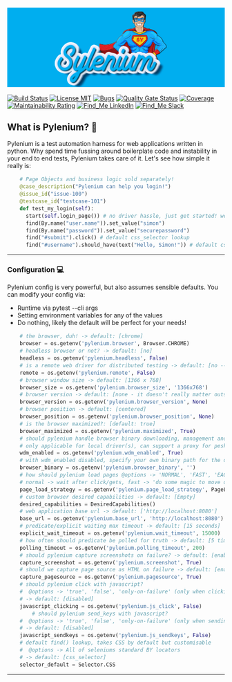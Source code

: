 ![](/.github/.images/sylenium.png)

[![Build Status](https://api.travis-ci.org/symonk/pylenium.svg?branch=master)](https://travis-ci.org/symonk/pylenium)
[![License MIT](https://img.shields.io/badge/License-MIT-brightgreen.svg)](https://github.com/symonk/pylenium/blob/master/LICENSE)
[![Bugs](https://sonarcloud.io/api/project_badges/measure?project=symonk_pylenium&metric=bugs)](https://sonarcloud.io/dashboard?id=symonk_pylenium)
[![Quality Gate Status](https://sonarcloud.io/api/project_badges/measure?project=symonk_pylenium&metric=alert_status)](https://sonarcloud.io/dashboard?id=symonk_pylenium)
[![Coverage](https://sonarcloud.io/api/project_badges/measure?project=symonk_pylenium&metric=coverage)](https://sonarcloud.io/dashboard?id=symonk_pylenium)
[![Maintainability Rating](https://sonarcloud.io/api/project_badges/measure?project=symonk_pylenium&metric=sqale_rating)](https://sonarcloud.io/dashboard?id=symonk_pylenium)
[![Find_Me LinkedIn](https://img.shields.io/badge/Find_Me-LinkedIn-brightgreen.svg)](https://www.linkedin.com/in/simonk09/)
[![Find_Me Slack](https://img.shields.io/badge/Find_Me-Slack-brightgreen.svg)](https://testersio.slack.com)

## What is Pylenium? :flags: 

Pylenium is a test automation harness for web applications written in python. Why spend time fussing around boilerplate code and instability in your end to end tests, Pylenium takes care of it. Let's see how simple it really is:

```python
    # Page Objects and business logic sold separately! 
    @case_description("Pylenium can help you login!")
    @issue_id("issue-100")
    @testcase_id("testcase-101")
    def test_my_login(self):
      start(self.login_page()) # no driver hassle, just get started! we will handle the thread-safe driver for you!
      find(By.name("user.name")).set_value("simon")
      find(By.name("password")).set_value("securepassword")
      find("#submit").click() # default css_selector lookup
      find("#username").should_have(text("Hello, Simon!")) # default css_selector lookup
```

---

### Configuration :computer:
Pylenium config is very powerful, but also assumes sensible defaults.  You can modify your config via:

 - Runtime via pytest --cli args 
 - Setting environment variables for any of the values
 - Do nothing, likely the default will be perfect for your needs!

```python
    # the browser, duh! -> default: [chrome]
    browser = os.getenv('pylenium.browser', Browser.CHROME)  
    # headless browser or not? -> default: [no]
    headless = os.getenv('pylenium.headless', False)
    # is a remote web driver for distributed testing -> default: [no -- requires a grid]
    remote = os.getenv('pylenium.remote', False) 
    # browser window size -> default: [1366 x 768]
    browser_size = os.getenv('pylenium.browser_size', '1366x768')
    # browser version -> default: [none - it doesn't really matter outside grid/ie]
    browser_version = os.getenv('pylenium.browser_version', None)
    # browser position -> default: [centered]
    browser_position = os.getenv('pylenium.browser_position', None)
    # is the browser maximized?: [default: true]
    browser_maximized = os.getenv('pylenium.maximized', True)
    # should pylenium handle browser binary downloading, management and caching? no more environment setup for binaries
    # only applicable for local driver(s), can support a proxy for pesky networks -> default: [enabled]
    wdm_enabled = os.getenv('pylenium.wdm_enabled', True)
    # with wdm_enabled disabled, specify your own binary path for the driver -> default: [empty] 
    browser_binary = os.getenv('pylenium.browser_binary', '')
    # how should pylenium load pages @options -> 'NORMAL', 'FAST', 'EAGER' -> default: [normal]
    # normal -> wait after click/gets, fast -> 'do some magic to move on faster', eager -> 'move on very fast!'
    page_load_strategy = os.getenv('pylenium.page_load_strategy', PageLoadStrategy.NORMAL)  
    # custom browser desired capabilities -> default: [Empty]
    desired_capabilities = DesiredCapabilities()
    # web application base url -> default: ['http://localhost:8080']
    base_url = os.getenv('pylenium.base_url', 'http://localhost:8080')
    # predicate/explicit waiting max timeout -> default: [15 seconds]
    explicit_wait_timeout = os.getenv('pylenium.wait_timeout', 15000)
    # how often should predicate be polled for truth -> default: [5 times per second]
    polling_timeout = os.getenv('pylenium.polling_timeout', 200) 
    # should pylenium capture screenshots on failure? -> default: [enabled]
    capture_screenshot = os.getenv('pylenium.screenshot', True)
    # should we capture page source as HTML on failure -> default: [enabled]
    capture_pagesource = os.getenv('pylenium.pagesource', True) 
    # should pylenium click with javascript?
    #  @options -> 'true', 'false', 'only-on-failure' (only when clicking is failing normally)
    # -> default: [disabled]
    javascript_clicking = os.getenv('pylenium.js_click', False)  
        # should pylenium send_keys with javascript?
    #  @options -> 'true', 'false', 'only-on-failure' (only when sending keys is failing normally)
    # -> default: [disabled]
    javascript_sendkeys = os.getenv('pylenium.js_sendkeys', False) 
    # default find() lookup, takes CSS by default but customisable
    #  @options -> All of seleniums standard BY locators
    # -> default: [css_selector]
    selector_default = Selector.CSS  
```

---
